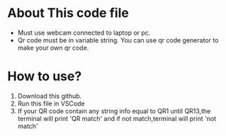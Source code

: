 # About This code file
- Must use webcam connected to laptop or pc.
- Qr code must be in variable string. You can use qr code generator to make your own qr code.

# How to use?
1. Download this github.
2. Run this file in VSCode
3. If your QR code contain any string info equal to QR1 until QR13,the terminal will print 'QR match' and if not match,terminal will print 'not match'

